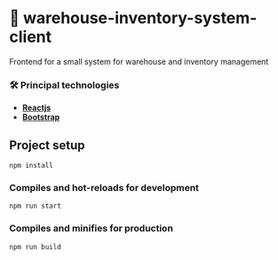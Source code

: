 # :ledger: warehouse-inventory-system-client

Frontend for a small system for warehouse and inventory management

### 🛠️ Principal technologies

- [**Reactjs**](https://vuejs.org/)
- [**Bootstrap**](https://getbootstrap.com/)

## Project setup
```
npm install
```

### Compiles and hot-reloads for development
```
npm run start
```

### Compiles and minifies for production
```
npm run build
```
